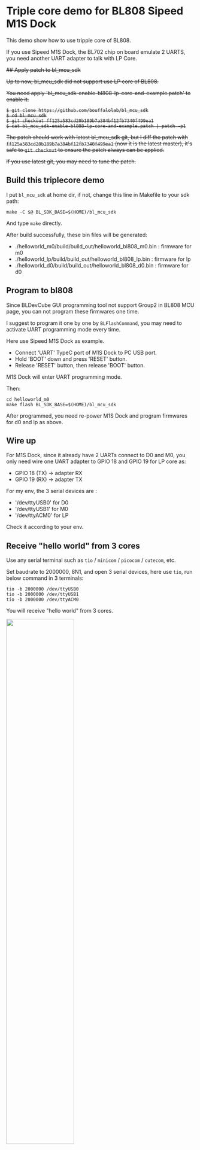 # Triple core demo for BL808 Sipeed M1S Dock

This demo show how to use tripple core of BL808. 

If you use Sipeed M1S Dock, the BL702 chip on board emulate 2 UARTS, you need another UART adapter to talk with LP Core.

<strike>
## Apply patch to bl_mcu_sdk

Up to now, bl_mcu_sdk did not support use LP core of BL808.

You need apply 'bl_mcu_sdk-enable-bl808-lp-core-and-example.patch' to enable it.

```
$ git clone https://github.com/bouffalolab/bl_mcu_sdk
$ cd bl_mcu_sdk
$ git checkout ff125a583cd20b189b7a384bf12fb7340f499ea1
$ cat bl_mcu_sdk-enable-bl808-lp-core-and-example.patch | patch -p1
```

The patch should work with latest bl_mcu_sdk git, but I diff the patch with `ff125a583cd20b189b7a384bf12fb7340f499ea1` (now it is the latest master), it's safe to `git checkout` to ensure the patch always can be applied.

If you use latest git, you may need to tune the patch.
</strike>
## Build this triplecore demo

I put `bl_mcu_sdk` at home dir, if not, change this line in Makefile to your sdk path:
```
make -C $@ BL_SDK_BASE=$(HOME)/bl_mcu_sdk
```

And type `make` directly.

After build successfully, these bin files will be generated:

- ./helloworld_m0/build/build_out/helloworld_bl808_m0.bin : firmware for m0
- ./helloworld_lp/build/build_out/helloworld_bl808_lp.bin : firmware for lp
- ./helloworld_d0/build/build_out/helloworld_bl808_d0.bin : firmware for d0

## Program to bl808

Since BLDevCube GUI programming tool not support Group2 in BL808 MCU page, you can not 
program these firmwares one time.

I suggest to program it one by one by `BLFlashCommand`, you may need to activate UART programming mode every time.

Here use Sipeed M1S Dock as example.

- Connect 'UART' TypeC port of M1S Dock to PC USB port.
- Hold 'BOOT' down and press 'RESET' button.
- Release 'RESET' button, then release 'BOOT' button.

M1S Dock will enter UART programming mode.

Then:
```
cd helloworld_m0
make flash BL_SDK_BASE=$(HOME)/bl_mcu_sdk
```

After programmed, you need re-power M1S Dock and program firmwares for d0 and lp as above.


## Wire up 

For M1S Dock, since it already have 2 UARTs connect to D0 and M0, you only need wire 
one UART adapter to GPIO 18 and GPIO 19 for LP core as: 

- GPIO 18 (TX) -> adapter RX
- GPIO 19 (RX) -> adapter TX

For my env, the 3 serial devices are : 
- '/dev/ttyUSB0' for D0
- '/dev/ttyUSB1' for M0
- '/dev/ttyACM0' for LP

Check it according to your env.

## Receive "hello world" from 3 cores

Use any serial terminal such as `tio` / `minicom` / `picocom` / `cutecom`, etc.

Set baudrate to 2000000, 8N1, and open 3 serial devices, here use `tio`, run below command in 3 terminals:

```
tio -b 2000000 /dev/ttyUSB0
tio -b 2000000 /dev/ttyUSB1
tio -b 2000000 /dev/ttyACM0
```

You will receive "hello world" from 3 cores.

<img src="https://raw.githubusercontent.com/cjacker/opensource-toolchain-bouffalo-lab/main/triplecore_bl808/screenshot.png" width="60%" />

## More

- GPIO 18 (TX) and GPIO 19 (RX) for LP core UART is defined in bsp/board/bl808dk/board.c
- LP core is boot by M0 core, and boot from 0x58020000, FW addr set to 0x20000 in `helloworld_lp/flash_prog_cfg.ini` for `BLFlashCommand`

